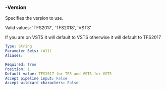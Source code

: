 ### -Version
Specifies the version to use.

Valid values: 'TFS2017', 'TFS2018', 'VSTS'

If you are on VSTS it will default to VSTS otherwise it will default to TFS2017

```yaml
Type: String
Parameter Sets: (All)
Aliases: 

Required: True
Position: 1
Default value: TFS2017 for TFS and VSTS for VSTS
Accept pipeline input: False
Accept wildcard characters: False
```